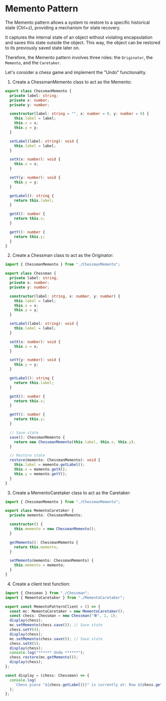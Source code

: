 # Memento Pattern

The Memento pattern allows a system to restore to a specific historical state (Ctrl+z), providing a mechanism for state recovery.

It captures the internal state of an object without violating encapsulation and saves this state outside the object. This way, the object can be restored to its previously saved state later on.

Therefore, the Memento pattern involves three roles: the `Originator`, the `Memento`, and the `Caretaker`.

Let's consider a chess game and implement the "Undo" functionality.

1. Create a ChessmanMemento class to act as the Memento:

```ts
export class ChessmanMemento {
  private label: string;
  private x: number;
  private y: number;

  constructor(label: string = "", x: number = 0, y: number = 0) {
    this.label = label;
    this.x = x;
    this.y = y;
  }

  setLabel(label: string): void {
    this.label = label;
  }

  setX(x: number): void {
    this.x = x;
  }

  setY(y: number): void {
    this.y = y;
  }

  getLabel(): string {
    return this.label;
  }

  getX(): number {
    return this.x;
  }

  getY(): number {
    return this.y;
  }
}
```

2. Create a Chessman class to act as the Originator:

```ts
import { ChessmanMemento } from "./ChessmanMemento";

export class Chessman {
  private label: string;
  private x: number;
  private y: number;

  constructor(label: string, x: number, y: number) {
    this.label = label;
    this.x = x;
    this.y = y;
  }

  setLabel(label: string): void {
    this.label = label;
  }

  setX(x: number): void {
    this.x = x;
  }

  setY(y: number): void {
    this.y = y;
  }

  getLabel(): string {
    return this.label;
  }

  getX(): number {
    return this.x;
  }

  getY(): number {
    return this.y;
  }

  // Save state
  save(): ChessmanMemento {
    return new ChessmanMemento(this.label, this.x, this.y);
  }

  // Restore state
  restore(memento: ChessmanMemento): void {
    this.label = memento.getLabel();
    this.x = memento.getX();
    this.y = memento.getY();
  }
}
```

3. Create a MementoCaretaker class to act as the Caretaker:

```ts
import { ChessmanMemento } from "./ChessmanMemento";

export class MementoCaretaker {
  private memento: ChessmanMemento;

  constructor() {
    this.memento = new ChessmanMemento();
  }

  getMemento(): ChessmanMemento {
    return this.memento;
  }

  setMemento(memento: ChessmanMemento) {
    this.memento = memento;
  }
}
```

4. Create a client test function:

```ts
import { Chessman } from "./Chessman";
import { MementoCaretaker } from "./MementoCaretaker";

export const MementoPatternClient = () => {
  const mc: MementoCaretaker = new MementoCaretaker();
  const chess: Chessman = new Chessman("車", 1, 1);
  display(chess);
  mc.setMemento(chess.save()); // Save state
  chess.setY(4);
  display(chess);
  mc.setMemento(chess.save()); // Save state
  chess.setX(5);
  display(chess);
  console.log("****** Undo ******");
  chess.restore(mc.getMemento());
  display(chess);
};

const display = (chess: Chessman) => {
  console.log(
    `Chess piece "${chess.getLabel()}" is currently at: Row ${chess.getX()}, Column ${chess.getY()}.`
  );
};
```
